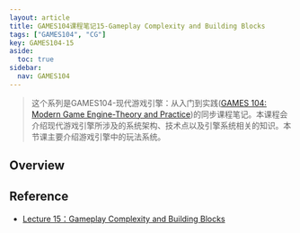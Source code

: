 ```yaml
---
layout: article
title: GAMES104课程笔记15-Gameplay Complexity and Building Blocks
tags: ["GAMES104", "CG"]
key: GAMES104-15
aside:
  toc: true
sidebar:
  nav: GAMES104
---
```


> 这个系列是GAMES104-现代游戏引擎：从入门到实践([GAMES 104: Modern Game Engine-Theory and Practice](https://games104.boomingtech.com/en/))的同步课程笔记。本课程会介绍现代游戏引擎所涉及的系统架构、技术点以及引擎系统相关的知识。本节课主要介绍游戏引擎中的玩法系统。
<!--more-->

## Overview

## Reference

- [Lecture 15：Gameplay Complexity and Building Blocks](https://www.bilibili.com/video/BV1u34y1H7jd?vd_source=7a2542c6c909b3ee1fab551277360826)
